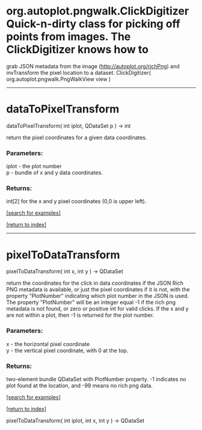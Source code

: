 # org.autoplot.pngwalk.ClickDigitizerQuick-n-dirty class for picking off points from images.  The ClickDigitizer knows how to 
 grab JSON metadata from the image (http://autoplot.org/richPng) and invTransform the pixel
 location to a dataset.
ClickDigitizer( org.autoplot.pngwalk.PngWalkView view )


***
<a name="dataToPixelTransform"></a>
# dataToPixelTransform
dataToPixelTransform( int iplot, QDataSet p ) &rarr; int

return the pixel coordinates for a given data coordinates.

### Parameters:
iplot - the plot number
<br>p - bundle of x and y data coordinates.

### Returns:
int[2] for the x and y pixel coordinates (0,0 is upper left).

<a href="https://github.com/autoplot/dev/search?q=dataToPixelTransform&unscoped_q=dataToPixelTransform">[search for examples]</a>

<a href="https://github.com/autoplot/documentation/blob/master/javadoc/index-all.md">[return to index]</a>

***
<a name="pixelToDataTransform"></a>
# pixelToDataTransform
pixelToDataTransform( int x, int y ) &rarr; QDataSet

return the coordinates for the click in data coordinates if the JSON
 Rich PNG metadata is available, or just the pixel coordinates if it
 is not, with the property "PlotNumber" indicating which plot number
 in the JSON is used.  The property "PlotNumber" 
 will be an integer equal -1 if the rich png metadata is not found,
 or zero or positive int for valid clicks.  If the x and y are not within
 a plot, then -1 is returned for the plot number.

### Parameters:
x - the horizontal pixel coordinate
<br>y - the vertical pixel coordinate, with 0 at the top.

### Returns:
two-element bundle QDataSet with PlotNumber property.  -1 
   indicates no plot found at the location, and -99 means no rich png data.

<a href="https://github.com/autoplot/dev/search?q=pixelToDataTransform&unscoped_q=pixelToDataTransform">[search for examples]</a>

<a href="https://github.com/autoplot/documentation/blob/master/javadoc/index-all.md">[return to index]</a>

pixelToDataTransform( int iplot, int x, int y ) &rarr; QDataSet<br>
